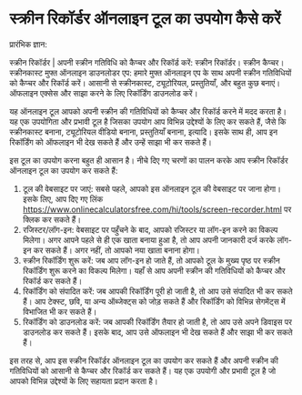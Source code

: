 स्क्रीन रिकॉर्डर ऑनलाइन टूल का उपयोग कैसे करें
==============================================

प्रारंभिक ज्ञान:

स्क्रीन रिकॉर्डर | अपनी स्क्रीन गतिविधि को कैप्चर और रिकॉर्ड करें: स्क्रीन रिकॉर्डर। स्क्रीन कैप्चर। स्क्रीनकास्ट मुफ्त ऑनलाइन डाउनलोडर एप: हमारे मुफ्त ऑनलाइन एप के साथ अपनी स्क्रीन गतिविधियों को कैप्चर और रिकॉर्ड करें। आसानी से स्क्रीनकास्ट, ट्यूटोरियल, प्रस्तुतियाँ, और बहुत कुछ बनाएं। ऑफलाइन एक्सेस और साझा करने के लिए रिकॉर्डिंग डाउनलोड करें।

यह ऑनलाइन टूल आपको अपनी स्क्रीन की गतिविधियों को कैप्चर और रिकॉर्ड करने में मदद करता है। यह एक उपयोगिता और प्रभावी टूल है जिसका उपयोग आप विभिन्न उद्देश्यों के लिए कर सकते हैं, जैसे कि स्क्रीनकास्ट बनाना, ट्यूटोरियल वीडियो बनाना, प्रस्तुतियाँ बनाना, इत्यादि। इसके साथ ही, आप इन रिकॉर्डिंग को ऑफलाइन भी देख सकते हैं और उन्हें साझा भी कर सकते हैं।

इस टूल का उपयोग करना बहुत ही आसान है। नीचे दिए गए चरणों का पालन करके आप स्क्रीन रिकॉर्डर ऑनलाइन टूल का उपयोग कर सकते हैं:

1. टूल की वेबसाइट पर जाएं: सबसे पहले, आपको इस ऑनलाइन टूल की वेबसाइट पर जाना होगा। इसके लिए, आप दिए गए लिंक <https://www.onlinecalculatorsfree.com/hi/tools/screen-recorder.html> पर क्लिक कर सकते हैं।
2. रजिस्टर/लॉग-इन: वेबसाइट पर पहुँचने के बाद, आपको रजिस्टर या लॉग-इन करने का विकल्प मिलेगा। अगर आपने पहले से ही एक खाता बनाया हुआ है, तो आप अपनी जानकारी दर्ज करके लॉग-इन कर सकते हैं। अगर नहीं, तो आपको नया खाता बनाना होगा।
3. स्क्रीन रिकॉर्डिंग शुरू करें: जब आप लॉग-इन हो जाते हैं, तो आपको टूल के मुख्य पृष्ठ पर स्क्रीन रिकॉर्डिंग शुरू करने का विकल्प मिलेगा। यहाँ से आप अपनी स्क्रीन की गतिविधियों को कैप्चर और रिकॉर्ड कर सकते हैं।
4. रिकॉर्डिंग को संपादित करें: जब आपकी रिकॉर्डिंग पूरी हो जाती है, तो आप उसे संपादित भी कर सकते हैं। आप टेक्स्ट, छवि, या अन्य ऑब्जेक्ट्स को जोड़ सकते हैं और रिकॉर्डिंग को विभिन्न सेगमेंट्स में विभाजित भी कर सकते हैं।
5. रिकॉर्डिंग को डाउनलोड करें: जब आपकी रिकॉर्डिंग तैयार हो जाती है, तो आप उसे अपने डिवाइस पर डाउनलोड कर सकते हैं। इसके बाद, आप उसे ऑफलाइन भी देख सकते हैं और साझा भी कर सकते हैं।

इस तरह से, आप इस स्क्रीन रिकॉर्डर ऑनलाइन टूल का उपयोग कर सकते हैं और अपनी स्क्रीन की गतिविधियों को आसानी से कैप्चर और रिकॉर्ड कर सकते हैं। यह एक उपयोगी और प्रभावी टूल है जो आपको विभिन्न उद्देश्यों के लिए सहायता प्रदान करता है।